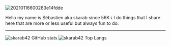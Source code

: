 ![20210116600283e14fdde](https://user-images.githubusercontent.com/62928763/127443230-ca696173-621d-490e-8967-bcc5121fd066.jpeg)


Hello my name is Sébastien aka skarab since 56K 📞 I do things that I share here that are more or less useful but always fun to do.

---

![skarab42 GitHub stats](https://github-readme-stats.vercel.app/api?username=skarab42&show_icons=true&theme=synthwave)
![skarab42 Top Langs](https://github-readme-stats.vercel.app/api/top-langs/?username=skarab42&langs_count=10&layout=compact&theme=synthwave)
